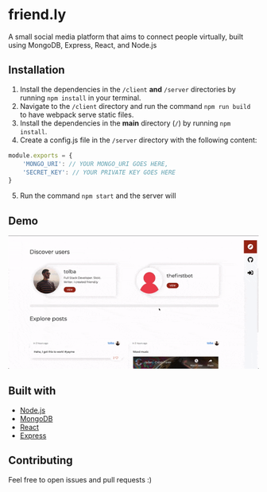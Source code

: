 # friend.ly
A small social media platform that aims to connect people virtually, built using MongoDB, Express, React, and Node.js


## Installation
1. Install the dependencies in the ```/client``` **and** ```/server``` directories by running ```npm install``` in your terminal.
2. Navigate to the ```/client``` directory and run the command ```npm run build``` to have webpack serve static files. 
3. Install the dependencies in the **main** directory (```/```) by running ```npm install```.
4. Create a config.js file in the ```/server``` directory with the following content:
```js
module.exports = {
    'MONGO_URI': // YOUR MONGO_URI GOES HERE,
    'SECRET_KEY': // YOUR PRIVATE KEY GOES HERE
}
```
5. Run the command ```npm start``` and the server will 

## Demo
![friend.ly demo](https://github.com/abdultolba/social-mern/blob/master/demo.gif)

## Built with
- [Node.js](https://nodejs.org/)
- [MongoDB](https://mongodb.com/)
- [React](https://reactjs.org/)
- [Express](https://expressjs.com//)

## Contributing

Feel free to open issues and pull requests :)

